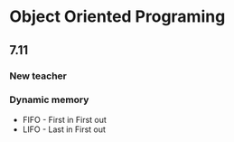 # Object Oriented Programing

## 7.11
### New teacher
### Dynamic memory
* FIFO - First in First out
* LIFO - Last in First out
